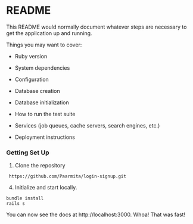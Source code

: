 # README

This README would normally document whatever steps are necessary to get the
application up and running.

Things you may want to cover:

* Ruby version

* System dependencies

* Configuration

* Database creation

* Database initialization

* How to run the test suite

* Services (job queues, cache servers, search engines, etc.)

* Deployment instructions

### Getting Set Up

1. Clone the repository
```shell
 https://github.com/Paarmita/login-signup.git
 ```
4. Initialize and start locally. 

```shell
bundle install
rails s
```

You can now see the docs at http://localhost:3000. Whoa! That was fast!

